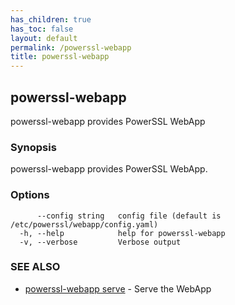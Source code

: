 ```yaml
---
has_children: true
has_toc: false
layout: default
permalink: /powerssl-webapp
title: powerssl-webapp
---
```

## powerssl-webapp

powerssl-webapp provides PowerSSL WebApp

### Synopsis

powerssl-webapp provides PowerSSL WebApp.

### Options

```
      --config string   config file (default is /etc/powerssl/webapp/config.yaml)
  -h, --help            help for powerssl-webapp
  -v, --verbose         Verbose output
```

### SEE ALSO

* [powerssl-webapp serve](/powerssl-webapp/serve)	 - Serve the WebApp
